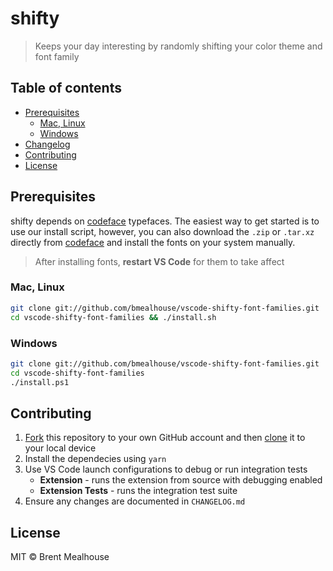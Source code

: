 # shifty

> Keeps your day interesting by randomly shifting your color theme and font family

## Table of contents

- [Prerequisites](#prerequisites)
  - [Mac, Linux](#mac-linux)
  - [Windows](#windows)
- [Changelog](https://github.com/bmealhouse/vscode-shifty/blob/master/CHANGELOG.md)
- [Contributing](#contributing)
- [License](#license)

<!-- - [Features](#features) -->
<!-- - [Using shifty](#using-shifty)
  - [Commands](#commands)
  - [Settings](#settings) -->

## Prerequisites

shifty depends on [codeface](https://github.com/chrissimpkins/codeface) typefaces. The easiest way to get started is to use our install script, however, you can also download the `.zip` or `.tar.xz` directly from [codeface](https://github.com/chrissimpkins/codeface) and install the fonts on your system manually.

> After installing fonts, **restart VS Code** for them to take affect

### Mac, Linux

```sh
git clone git://github.com/bmealhouse/vscode-shifty-font-families.git
cd vscode-shifty-font-families && ./install.sh
```

### Windows

```sh
git clone git://github.com/bmealhouse/vscode-shifty-font-families.git
cd vscode-shifty-font-families
./install.ps1
```

<!-- ## Features

Describe specific features of your extension including screenshots of your extension in action. Image paths are relative to this README file.

For example if there is an image subfolder under your extension project workspace:

\!\[feature X\]\(images/feature-x.png\)

> Tip: Many popular extensions utilize animations. This is an excellent way to show off your extension! We recommend short, focused animations that are easy to follow. -->

<!-- ## Using shifty -->

<!-- ### Commands -->

<!-- ### Settings

Include if your extension adds any VS Code settings through the `contributes.configuration` extension point.

For example:

This extension contributes the following settings:

- `myExtension.enable`: enable/disable this extension
- `myExtension.thing`: set to `blah` to do something -->

## Contributing

1. [Fork](https://help.github.com/en/articles/fork-a-repo) this repository to your own GitHub account and then [clone](https://help.github.com/en/articles/cloning-a-repository) it to your local device
1. Install the dependecies using `yarn`
1. Use VS Code launch configurations to debug or run integration tests
   - **Extension** - runs the extension from source with debugging enabled
   - **Extension Tests** - runs the integration test suite
1. Ensure any changes are documented in `CHANGELOG.md`

## License

MIT © Brent Mealhouse
